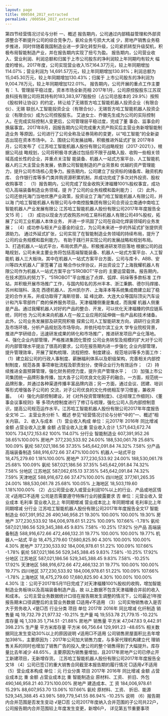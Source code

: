```yaml
---
layout: page
title: 000584_2017_extracted
permalink: /000584_2017_extracted
---
```


第四节经营情况讨论与分析
一、概述
报告期内，公司通过内部精益管理和外部资源整合不断提升公司的综合竞争力，氨纶业务亏损大大减
少，房地产销售业务稳步推进，同时伴随着我国制造业进一步深化转型升级，公司紧抓转型升级契机，积
极布局智能制造产业，并在报告期内实现了扭亏为盈。
报告期内，公司营业收入、营业利润、利润总额和归属于上市公司股东的净利润较上年同期均有较大
幅度的增长。2017年度，公司实现营业收入157,164.37万元，较上年同期增加114.07%；营业利润为
14,691.57万元，较上年同期增加130.91%；利润总额为15,045.30万元，较上年同期增加130.43%；归属于
上市公司股东的净利润为9,004.78万元，较上年同期增加122.01%。
报告期内，公司开展的重点工作主要有：
1、管理层平稳过度，资本市场全新亮相
2017年1月，公司原控股股东江苏双良科技有限公司将其持有的183,383,977股股份（占公司总股本的
29.9%）按照《股权转让协议》的约定，转让给了无锡哲方哈工智能机器人投资企业（有限合伙）、无锡
联创人工智能投资企业（有限合伙），无锡哲方哈工智能机器人投资企业（有限合伙）成为公司控股股东。
艾迪女士、乔徽先生成为公司的实际控制人。在完成实际控制人变更后，公司管理层平稳过度，完成了董
事会、监事会的换届事宜。2017年8月，因报告期内公司完成重大资产购买后主营业务新增智能制造业务
等原因，公司进行了公司全称及证券简称的变更，以“哈工智能”的全新姿态出现在资本市场中。
2、围绕公司发展战略，积极推进外延式扩张
2017年8月，公司发布了《江苏哈工智能机器人股份有限公司战略规划（2017-2021）》，根据公司战
略规划，公司将积极寻求通过包括但不限于战略入股、收购一些相关领域高成长性的企业，并重点关注智
能装备、机器人一站式方案平台、人工智能机器人的三大主营业务发展，依靠公司智能制造的产业背景和
优越的资产管理能力，提升公司市场核心竞争力。报告期内，公司建立了投资标的储备库、融资机构库、
合作银行库等多门类并购资源积累机制，并成功完成了多次对外投资、股权收购事项：
（1）报告期内，公司完成了现金收购天津福臻100%股权事宜，成功切入高端装备制造业务领域，提
升了公司的业务规模和盈利能力；
（2）此外，公司还依托海门当地优惠产业政策，投资设立了海门哈工智能机器人有限公司，并以海
门哈工智能机器人有限公司与中南控股集团有限公司合资设立南通中南哈工智能机器人产业发展有限公
江苏哈工智能机器人股份有限公司2017年年度报告全文15
司；
（3）成功以现金方式收购苏州哈工易科机器人有限公司49%股权，拓展了公司工业机器人本体业务，
并进一步巩固了公司在自动化焊装领域的业务发展；
（4）成功参与相关产业基金的设立，为公司未来进一步的外延式扩张提供资源助力。
通过外延式扩张，公司实现了在智能制造业务领域的持续布局，提升了公司的业务规模和盈利能力，
有助于践行并实现公司的发展战略和规划布局。
3、打造机器人一站式平台，布局优质产品，积极推进研发项目落地
根据公司的战略规划，公司未来主要业务将包括高端智能装备、机器人一站式方案平台、人工智能机
器人三大板块。其中在机器人一站式方案平台方面，公司与库卡、ABB、安川等四大机器人厂家签署了战
略合作伙伴协议，并出资设立了上海我耀机器人有限公司作为机器人一站式方案平台“51ROBOT”平台的
主要运营载体。报告期内，在技术团队的努力下，“51ROBOT”平台推出了点焊、弧焊、码垛等多款标准
工作站，并积极开展市场推广工作，与国内知名的苏州丰本、浙江秉鹏、德尔玛焊接、苏州和瑞科、洛克
西德机器人、苏州凯尔齐、上海泽本等系统集成商建立起了稳定的合作关系，并成功取得了海斯坦普、延
峰比欧、大连大众等国际顶尖汽车设计和汽车零部件厂商的保养服务项目。天津福臻侧重是集成，而我耀
机器人侧重是产品。通过我耀机器人对好的产品的整合、开发，可以优化天津福臻的供应链系统，同时也
为公司未来向机器人在一般工业应用的延伸做一些产品和技术储备。此外，公司业务发展部及研究院积极
探索公司人工智能研发方向，调研行业资源及市场环境，分析产品规划及市场导向，并依托哈尔滨工业大
学专业院校背景，推进产学研结合，迅速研发成果的转化和市场推广，推进研发项目产业化落地。
4、强化企业内部管理，严格推进集团化管控
公司业务转型及规模的扩大对于公司的内部管理水平提出了很高的要求，公司在报告期内进一步强化
企业内部管理，提升管理效率，开展了架构梳理、流程把控、制度建设、规范培训等多方面工作：
（1）建立起公司的行政人事制度、薪酬福利体系以及职级架构，完善相关内部控制制度，规范各类
事项审批流程及职责划分，使得企业行为有效运作；
（2）持续推进全面预算管理，强化财务把控力度，提升资产管理水平；
（3）加强上市公司集团统一品牌形象传播，加大各子公司优良文化因子的融合。一方面，规范统一
品牌形象，并通过各种渠道传播丰富品牌内涵；另一方面，通过会议、团建、培训等形式增强各子公司的
交流，对子公司优良的文化传统相互学习借鉴，兼收并蓄。
（4）强化内部控制建设，对《对外投资管理制度》、《总经理工作细则》、《董事会议事规则》等
多项内控制度进行了修订与梳理，强化公司人员内部控制意识，提高公司规范运作水平。江苏哈工智能机器人股份有限公司2017年年度报告全文16
二、主营业务分析
1、概述
参见“经营情况讨论与分析”中的“一、概述”相关内容。
2、收入与成本
（1）营业收入构成
单位：元2017年
2016年
同比增减
金额
占营业收入比重
金额
占营业收入比重
营业收入合计
1,571,643,672.74
100%
734,172,153.62
100%
114.07%
分行业
智能制造业
607,391,952.26
38.65%100.00%
房地产
377,230,533.92
24.00%
188,530,061.78
25.68%
100.09%
氨纶
587,021,186.56
37.35%
545,642,091.84
74.32%
7.58%
分产品
高端装备制造
588,916,672.66
37.47%100.00%
机器人一站式平台
18,475,279.60
1.18%100.00%
房地产
377,230,533.92
24.00%
188,530,061.78
25.68%
100.09%
氨纶
587,021,186.56
37.35%
545,642,091.84
74.32%
7.58%
分地区
江苏地区
587,062,615.13
37.35%
545,642,091.84
74.32%
7.59%
天津地区
588,916,672.66
37.47%100.00%
四川地区
377,161,265.35
24.00%
188,530,061.78
25.68%
100.05%
上海地区
18,503,119.60
1.18%100.00%
（2）占公司营业收入或营业利润10%以上的行业、产品或地区情况
√适用□不适用
公司是否需要遵守特殊行业的披露要求
否
单位：元营业收入
营业成本
毛利率
营业收入比上
年同期增减
营业成本比上
年同期增减
毛利率比上年
同期增减
分行业
江苏哈工智能机器人股份有限公司2017年年度报告全文17
智能制造业
607,391,952.26
490,146,958.21
19.30%
100.00%
100.00%
19.30%
房地产
377,230,533.92
184,006,978.61
51.22%
100.09%
107.66%
-1.78%
氨纶
587,021,186.56
529,345,388.45
9.83%
7.58%
-10.25%
17.92%
分产品
高端装备制造
588,916,672.66
472,466,132.31
19.77%
100.00%
100.00%
19.77%
机器人一站式
平台
18,475,279.60
17,680,825.90
4.30%
100.00%
100.00%
4.30%
房地产
377,230,533.92
184,006,978.61
51.22%
100.09%
107.66%
-1.78%
氨纶
587,021,186.56
529,345,388.45
9.83%
7.58%
-10.25%
17.92%
分地区
江苏地区
587,021,186.56
529,345,388.45
9.83%
7.58%
-10.25%
17.92%
天津地区
588,916,672.66
472,466,132.31
19.77%
100.00%
100.00%
19.77%
四川地区
377,230,533.92
184,006,978.61
51.22%
100.09%
107.66%
-1.78%
上海地区
18,475,279.60
17,680,825.90
4.30%
100.00%
100.00%
4.30%
注：公司于2017年5月11日完成了对天津福臻100%股权的收购，增加智能制造业务板块以及高端装备制造产品，故
以上数据不包含天津福臻合并前的收入和成本。
公司主营业务数据统计口径在报告期发生调整的情况下，公司最近1年按报告期末口径调整后的主营业务数据
□适用√不适用
（3）公司实物销售收入是否大于劳务收入
√是□否
行业分类
项目
单位
2017年
2016年
同比增减
化纤制造
销售量
吨
19,732.79
21,977.32
-10.21%
生产量
吨
19,553.78
21,779.15
-10.22%
库存量
吨
1,339.35
1,714.51
-21.88%
房地产
销售量
平方米
47,047.83
9,442.91
398.23%
生产量
平方米库存量
平方米
66,756.64
129,991.23
-48.65%
相关数据同比发生变动30%以上的原因说明
√适用□不适用
公司销售房屋面积比去年增加398%，主要原因为：2017年公司加大销售力度，与多家代理机构建立代
理销售关系的同时也增加了销售广告的投入,使公司的整个销售得到了大幅提升。库存量比去年减少
48.65%，主要原因为销售量增加，且2017年房地产公司已停止开工新建项目，无新增存货。
江苏哈工智能机器人股份有限公司2017年年度报告全文18
（4）公司已签订的重大销售合同截至本报告期的履行情况
□适用√不适用
（5）营业成本构成
单位：元
行业分类
项目
2017年
2016年
同比增减
金额
占营业成本比
重
金额
占营业成本比
重
智能制造业
原材料、工资、
折旧、外包
490,146,958.21
40.73%100.00%
房地产
建造成本、工
资
184,006,978.61
15.29%
88,607,953.70
13.06%
107.66%
氨纶
原材料、工资、
折旧、能源
529,345,388.45
43.98%
589,779,541.55
86.94%
-10.25%
说明
（6）报告期内合并范围是否发生变动
√是□否
公司2017年度纳入合并范围的子公司共22户，公司报告期内合并范围较上年度发生变更，新增6户，
详见第五节重要事项